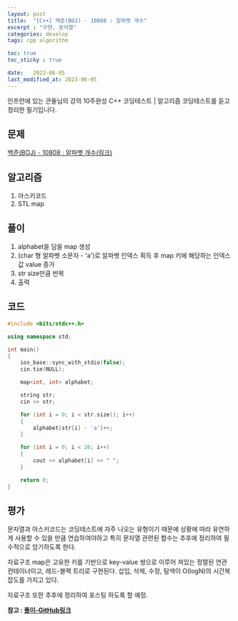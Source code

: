 ```yaml
---
layout: post
title:  "[C++] 백준(BOJ) - 10808 : 알파벳 개수"
excerpt : "구현, 문자열"
categories: develop
tags: cpp algorithm

toc: true
toc_sticky : true

date:   2023-06-05
last_modified_at: 2023-06-05
---
```

> <span style="font-size: 80%">
인프런에 있는 큰돌님의 강의 10주완성 C++ 코딩테스트 | 알고리즘 코딩테스트를 듣고 정리한 필기입니다.</span>

## 문제

[백준(BOJ) - 10808 : 알파벳 개수(링크)](https://www.acmicpc.net/problem/10808)

## 알고리즘

  1. 아스키코드
  2. STL map

## 풀이

  1. alphabet을 담을 map 생성
  2. (char 형 알파벳 소문자 - 'a')로 알파벳 인덱스 획득 후 map 키에 해당하는 인덱스 값 value 증가
  3. str size만큼 반복
  4. 출력

## 코드  

```cpp
#include <bits/stdc++.h>

using namespace std;

int main()
{
    ios_base::sync_with_stdio(false);
    cin.tie(NULL);

    map<int, int> alphabet;

    string str;
    cin >> str;

    for (int i = 0; i < str.size(); i++)
    {
        alphabet[str[i] - 'a']++;
    }

    for (int i = 0; i < 26; i++)
    {
        cout << alphabet[i] << " ";
    }

    return 0;
}
```

## 평가  
문자열과 아스키코드는 코딩테스트에 자주 나오는 유형이기 때문에 상황에 따라 유연하게 사용할 수 있을 만큼 연습하여야하고 특히 문자열 관련된 함수는 추후에 정리하여 필수적으로 암기하도록 한다.  

자료구조 map은 고유한 키를 기반으로 key-value 쌍으로 이루어 져있는 정렬된 연관 컨테이너이고, 레드-블랙 트리로 구현된다. 삽입, 삭제, 수정, 탐색이 O(logN)의 시간복잡도를 가지고 있다.

자료구조 또한 추후에 정리하여 포스팅 하도록 할 예정.

__참고 : [풀이-GitHub링크](https://github.com/Jinlee0206/BOJ/blob/main/%EB%B0%B1%EC%A4%80/Bronze/10808.%E2%80%85%EC%95%8C%ED%8C%8C%EB%B2%B3%E2%80%85%EA%B0%9C%EC%88%98/%EC%95%8C%ED%8C%8C%EB%B2%B3%E2%80%85%EA%B0%9C%EC%88%98.cc)__